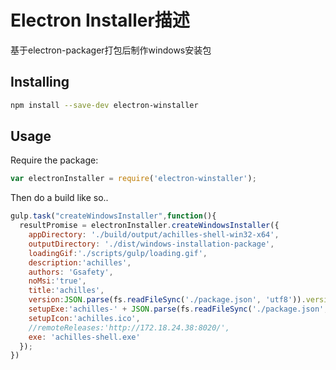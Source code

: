 # Electron Installer描述

基于electron-packager打包后制作windows安装包

## Installing

```sh
npm install --save-dev electron-winstaller
```

## Usage

Require the package:

```js
var electronInstaller = require('electron-winstaller');
```

Then do a build like so..

```js
gulp.task("createWindowsInstaller",function(){
  resultPromise = electronInstaller.createWindowsInstaller({
    appDirectory: './build/output/achilles-shell-win32-x64',
    outputDirectory: './dist/windows-installation-package',
    loadingGif:'./scripts/gulp/loading.gif',
    description:'achilles',
    authors: 'Gsafety',
    noMsi:'true',
    title:'achilles',
    version:JSON.parse(fs.readFileSync('./package.json', 'utf8')).version,
    setupExe:'achilles-' + JSON.parse(fs.readFileSync('./package.json', 'utf8')).version + '-win32-x64.exe',
    setupIcon:'achilles.ico',
    //remoteReleases:'http://172.18.24.38:8020/',
    exe: 'achilles-shell.exe'
  });
})
```
